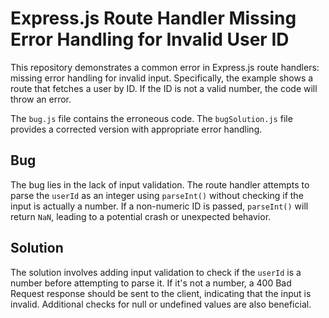 # Express.js Route Handler Missing Error Handling for Invalid User ID

This repository demonstrates a common error in Express.js route handlers:  missing error handling for invalid input.  Specifically, the example shows a route that fetches a user by ID.  If the ID is not a valid number, the code will throw an error.

The `bug.js` file contains the erroneous code.  The `bugSolution.js` file provides a corrected version with appropriate error handling.

## Bug

The bug lies in the lack of input validation.  The route handler attempts to parse the `userId` as an integer using `parseInt()` without checking if the input is actually a number. If a non-numeric ID is passed, `parseInt()` will return `NaN`, leading to a potential crash or unexpected behavior.

## Solution

The solution involves adding input validation to check if the `userId` is a number before attempting to parse it.  If it's not a number, a 400 Bad Request response should be sent to the client, indicating that the input is invalid.  Additional checks for null or undefined values are also beneficial.